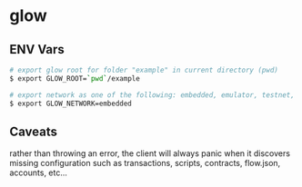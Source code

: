 # glow

## ENV Vars

```bash
# export glow root for folder "example" in current directory (pwd)
$ export GLOW_ROOT=`pwd`/example

# export network as one of the following: embedded, emulator, testnet, mainnet
$ export GLOW_NETWORK=embedded
```

## Caveats

rather than throwing an error, the client will always panic when it discovers
missing configuration such as transactions, scripts, contracts, flow.json, accounts, etc...
